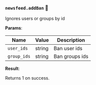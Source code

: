 ### `newsfeed.addBan` 🔰

Ignores users or groups by id

**Params**:

|Name|Value|Description|
|--|--|--|
|`user_ids`|string|Ban user ids|
|`group_ids`|string|Ban groups ids|

**Result**:

Returns 1 on success.
